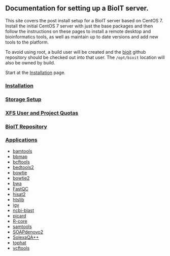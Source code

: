 ## Documentation for setting up a BioIT server.

This site covers the post install setup for a BioIT server based on CentOS 7. Install the initial CentOS 7 server with just the base packages and then follow the instructions on these pages to install a remote desktop and bioinformatics tools, as well as maintain up to date versions and add new tools to the platform.

To avoid using root, a build user will be created and the [bioit](https://github.com/shanesturrock/bioit) github repository should be checked out into that user. The `/opt/bioit` location will also be owned by build. 

Start at the [Installation](Installation.md) page.

### [Installation](Installation.md)
### [Storage Setup](Storage-Setup.md)
### [XFS User and Project Quotas](XFS-User-and-Project-Quotas.md)
### [BioIT Repository](BioIT-repository.md)
### [Applications](Applications.md)
* [bamtools](bamtools.md)
* [bbmap](bbmap.md)
* [bcftools](bcftools.md)
* [bedtools2](bedtools2.md)
* [bowtie](bowtie.md)
* [bowtie2](bowtie2.md)
* [bwa](bwa.md)
* [FastQC](FastQC.md)
* [hisat2](hisat2.md)
* [htslib](htslib.md)
* [igv](igv.md)
* [ncbi-blast](ncbi-blast.md)
* [picard](picard.md)
* [R-core](R-core.md)
* [samtools](samtools.md)
* [SOAPdenovo2](SOAPdenovo2.md)
* [SolexaQA++](SolexaQA.md)
* [tophat](tophat.md)
* [vcftools](vcftools.md)
